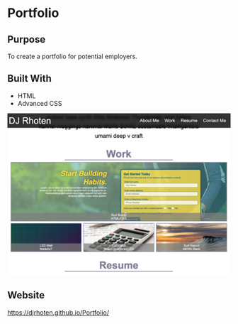 # Portfolio

## Purpose
To create a portfolio for potential employers.

## Built With
* HTML
* Advanced CSS

![Portfolio Screenshot](portfolio.jpg)

## Website
https://djrhoten.github.io/Portfolio/